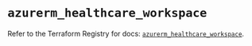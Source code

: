 # `azurerm_healthcare_workspace`

Refer to the Terraform Registry for docs: [`azurerm_healthcare_workspace`](https://registry.terraform.io/providers/hashicorp/azurerm/3.92.0/docs/resources/healthcare_workspace).
